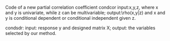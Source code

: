 Code of a new partial correlation coefficient
condcor
input:x,y,z, where x and y is univariate, while z can be multivariable;
output:\rho(x,y|z) and x and y is conditional dependent or conditional independent given z.

condsdr:
input: response y and designed matrix X;
output: the variables selected by our method.



